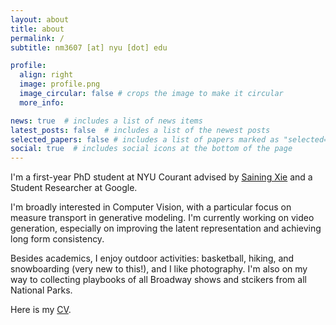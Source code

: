 ```yaml
---
layout: about
title: about
permalink: /
subtitle: nm3607 [at] nyu [dot] edu

profile:
  align: right
  image: profile.png
  image_circular: false # crops the image to make it circular
  more_info: 

news: true  # includes a list of news items
latest_posts: false  # includes a list of the newest posts
selected_papers: false # includes a list of papers marked as "selected={true}"
social: true  # includes social icons at the bottom of the page
---
```


I'm a first-year PhD student at NYU Courant advised by [Saining Xie](https://www.sainingxie.com/) and a Student Researcher at Google. 

I'm broadly interested in Computer Vision, with a particular focus on measure transport in generative modeling. I'm currently working on video generation, especially on improving the latent representation and achieving long form consistency.

Besides academics, I enjoy outdoor activities: basketball, hiking, and snowboarding (very new to this!), and I like photography. I'm also on my way to collecting playbooks of all Broadway shows and stcikers from all National Parks.

Here is my [CV](assets/pdf/Resume.pdf).

<!-- Write your biography here. Tell the world about yourself. Link to your favorite [subreddit](http://reddit.com). You can put a picture in, too. The code is already in, just name your picture `prof_pic.jpg` and put it in the `img/` folder.

Put your address / P.O. box / other info right below your picture. You can also disable any of these elements by editing `profile` property of the YAML header of your `_pages/about.md`. Edit `_bibliography/papers.bib` and Jekyll will render your [publications page](/al-folio/publications/) automatically.

Link to your social media connections, too. This theme is set up to use [Font Awesome icons](https://fontawesome.com/) and [Academicons](https://jpswalsh.github.io/academicons/), like the ones below. Add your Facebook, Twitter, LinkedIn, Google Scholar, or just disable all of them. -->